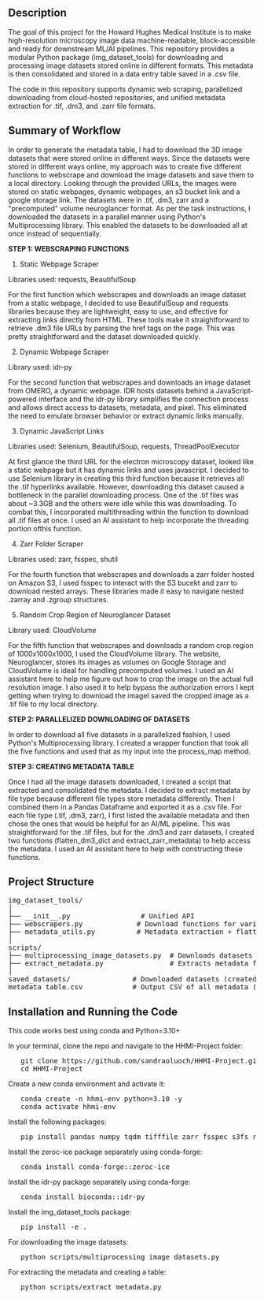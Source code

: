 <h2><b>Description</b></h2>

The goal of this project for the Howard Hughes Medical Institute is to make high-resolution microscopy image data machine-readable, block-accessible and ready for downstream ML/AI pipelines. This repository provides a modular Python package (img_dataset_tools) for downloading and processing image datasets stored online in different formats. This metadata is then consolidated and stored in a data entry table saved in a .csv file.

The code in this repository supports dynamic web scraping, parallelized downloading from cloud-hosted repositories, and unified metadata extraction for .tif, .dm3, and .zarr file formats.

<h2><b>Summary of Workflow</b></h2>

In order to generate the metadata table, I had to download the 3D image datasets that were stored online in different ways. Since the datasets were stored in different ways online, my approach was to create five different functions to webscrape and download the image datasets and save them to a local directory.  Looking through the provided URLs, the images were stored on static webpages, dynamic webpages, an s3 bucket link and a google storage link. The datasets were in .tif, .dm3, zarr and a "precomputed" volume neuroglancer format. As per the task instructions, I downloaded the datasets in a parallel manner using Python's Multiprocessing library. This enabled the datasets to be downloaded all at once instead of sequentially.

<b>STEP 1: WEBSCRAPING FUNCTIONS</b>

1) Static Webpage Scraper 
   
Libraries used: requests, BeautifulSoup

For the first function which webscrapes and downloads an image dataset from a static webpage, I decided to use BeautifulSoup and requests libraries because they are lightweight, easy to use, and effective for extracting links directly from HTML. These tools make it straightforward to retrieve .dm3 file URLs by parsing the href tags on the page. This was pretty straightforward and the dataset downloaded quickly. 

2) Dynamic Webpage Scraper

Library used: idr-py

For the second function that webscrapes and downloads an image dataset from OMERO, a dynamic webpage. IDR hosts datasets behind a JavaScript-powered interface and the idr-py library simplifies the connection process and allows direct access to datasets, metadata, and pixel. This eliminated the need to emulate browser behavior or extract dynamic links manually.

3)  Dynamic JavaScript Links
   
Libraries used: Selenium, BeautifulSoup, requests, ThreadPoolExecutor

At first glance the third URL for the electron microscopy dataset, looked like a static webpage but it has dynamic links and uses javascript. I decided to use Selenium library in creating this third function because it retrieves all the .tif hyperlinks available. However, downloading this dataset caused a bottleneck in the parallel downloading process. One of the .tif files was about ~3.3GB and the others were idle while this was downloading. To combat this, I incorporated multithreading within the function to download all .tif files at once. I used an AI assistant to help incorporate the threading portion ofthis function.

4) Zarr Folder Scraper

Libraries used: zarr, fsspec, shutil

For the fourth function that webscrapes and downloads a zarr folder hosted on Amazon S3, I used fsspec to interact with the S3 bucekt and zarr to download nested arrays. These libraries made it easy to navigate nested .zarray and .zgroup structures.

5) Random Crop Region of Neuroglancer Dataset
   
Library used: CloudVolume

For the fifth function that webscrapes and downloads a random crop region of 1000x1000x1000, I used the CloudVolume library. The website, Neuroglancer, stores its images as volumes on Google Storage and CloudVolume is ideal for handling precomputed volumes. I used an AI assistant here to help me figure out how to crop the image on the actual full resolution image. I also used it to help bypass the authorization errors I kept getting when trying to download the imageI saved the cropped image as a .tif file to my local directory.

<b>STEP 2: PARALLELIZED DOWNLOADING OF DATASETS</b>

In order to download all five datasets in a parallelized fashion, I used Python's Multiprocessing library. I created a wrapper function that took all the five functions and used that as my input into the process_map method.

<b>STEP 3: CREATING METADATA TABLE</b>

Once I had all the image datasets downloaded, I created a script that extracted and consolidated the metadata. I decided to extract metadata by file type because different file types store metadata differently. Then I combined them in a Pandas Dataframe and exported it as a .csv file. For each file type (.tif, .dm3, zarr), I first listed the available metadata and then chose the ones that would be helpful for an AI/ML pipeline. This was straightforward for the .tif files, but for the .dm3 and zarr datasets, I created two functions (flatten_dm3_dict and extract_zarr_metadata) to help access the metadata. I used an AI assistant here to help with constructing these functions. 

<h2><b>Project Structure</b></h2>

<pre>img_dataset_tools/
│
├── __init__.py                 # Unified API
├── webscrapers.py             # Download functions for various data sources
├── metadata_utils.py          # Metadata extraction + flattening
│
scripts/
├── multiprocessing_image_datasets.py  # Downloads datasets in parallel
├── extract_metadata.py                # Extracts metadata from saved datasets
│
saved_datasets/               # Downloaded datasets (created at runtime)
metadata_table.csv            # Output CSV of all metadata (created at runtime) </pre>

<h2><b>Installation and Running the Code</b></h2>
This code works best using conda and Python=3.10+

In your terminal, clone the repo and navigate to the HHMI-Project folder:
<pre>
   git clone https://github.com/sandraoluoch/HHMI-Project.git
   cd HHMI-Project
</pre>

Create a new conda environment and activate it:
<pre>
   conda create -n hhmi-env python=3.10 -y
   conda activate hhmi-env
</pre>

Install the following packages:
<pre>
   pip install pandas numpy tqdm tifffile zarr fsspec s3fs requests beautifulsoup4 selenium ncempy cloud-volume idr-py 
</pre>

Install the zeroc-ice package separately using conda-forge:
<pre>
   conda install conda-forge::zeroc-ice
</pre>

Install the idr-py package separately using conda-forge:
<pre>
   conda install bioconda::idr-py   
</pre>

Install the img_dataset_tools package:
<pre>
   pip install -e .
</pre>

For downloading the image datasets:
<pre>
   python scripts/multiprocessing_image_datasets.py 
</pre>

For extracting the metadata and creating a table:
<pre>
   python scripts/extract_metadata.py 
</pre>




